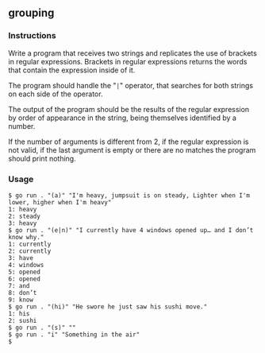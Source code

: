 ## grouping

### Instructions

Write a program that receives two strings and replicates the use of brackets in regular expressions. Brackets in regular expressions returns the words that contain the expression inside of it.

The program should handle the "`|`" operator, that searches for both strings on each side of the operator.

The output of the program should be the results of the regular expression by order of appearance in the string, being themselves identified by a number.

If the number of arguments is different from 2, if the regular expression is not valid, if the last argument is empty or there are no matches the program should print nothing.

### Usage

```console
$ go run . "(a)" "I'm heavy, jumpsuit is on steady, Lighter when I'm lower, higher when I'm heavy"
1: heavy
2: steady
3: heavy
$ go run . "(e|n)" "I currently have 4 windows opened up… and I don’t know why."
1: currently
2: currently
3: have
4: windows
5: opened
6: opened
7: and
8: don’t
9: know
$ go run . "(hi)" "He swore he just saw his sushi move."
1: his
2: sushi
$ go run . "(s)" ""
$ go run . "i" "Something in the air"
$
```
